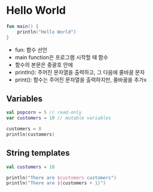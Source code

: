 # Hello World
```kotlin
fun main() {
    println("Hello World")
}
```

- fun: 함수 선언
- main function은 프로그램 시작할 때 함수
- 함수의 본문은 중괄호 안에
- println(): 주어진 문자열을 출력하고, 그 다음에 줄바꿈 문자
- print(): 함수는 주어진 문자열을 출력하지만, 줄바꿈을 추가x

## Variables

```kotlin
val popcorn = 5 // read-only
var customers = 10 // mutable variables

customers = 8
println(customers)
```

## **String templates**

```kotlin
val customers = 10

println("There are $customers customers")
println("There are ${customers + 1}")
```
